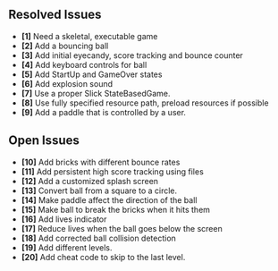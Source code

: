 ## Resolved Issues ##

- **[1]** Need a skeletal, executable game
- **[2]** Add a bouncing ball
- **[3]** Add initial eyecandy, score tracking and bounce counter
- **[4]** Add keyboard controls for ball
- **[5]** Add StartUp and GameOver states
- **[6]** Add explosion sound
- **[7]** Use a proper Slick StateBasedGame.
- **[8]** Use fully specified resource path, preload resources if possible
- **[9]** Add a paddle that is controlled by a user.

## Open Issues ##

- **[10]** Add bricks with different bounce rates 
- **[11]** Add persistent high score tracking using files
- **[12]** Add a customized splash screen
- **[13]** Convert ball from a square to a circle.
- **[14]** Make paddle affect the direction of the ball
- **[15]** Make ball to break the bricks when it hits them
- **[16]** Add lives indicator
- **[17]** Reduce lives when the ball goes below the screen 
- **[18]** Add corrected ball collision detection
- **[19]** Add different levels.
- **[20]** Add cheat code to skip to the last level.